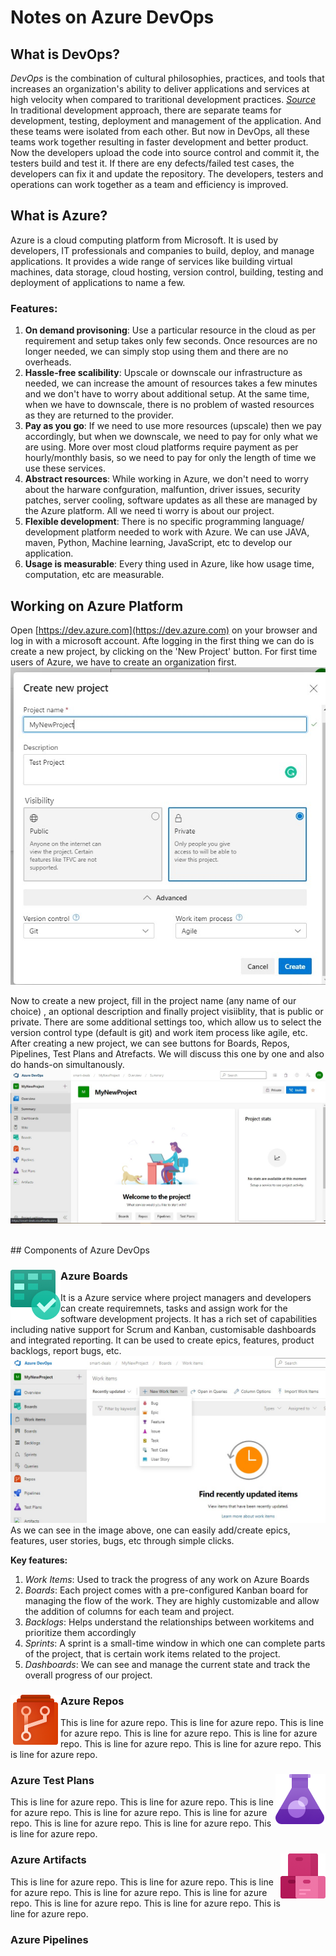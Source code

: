 # Notes on Azure DevOps

## What is DevOps?
_DevOps_ is the combination of cultural philosophies, practices, and tools that increases an organization's ability to deliver applications and services at high velocity when compared to traritional development practices. [*Source*](https://aws.amazon.com/devops/what-is-devops/)
<br>
In traditional development approach, there are separate teams for development, testing, deployment and management of the application. And these teams were isolated from each other. But now in DevOps, all these teams work together resulting in faster development and better product.
Now the developers upload the code into source control and commit it, the testers build and test it. If there are eny defects/failed test cases, the developers can fix it and update the repository. The developers, testers and operations can work together as a team and efficiency is improved. 

## What is Azure?
Azure is a cloud computing platform from Microsoft. It is used by developers, IT professionals and companies to build, deploy, and manage applications.
It provides a wide range of services like building virtual machines, data storage, cloud hosting, version control, building, testing and deployment of applications to name a few.

### Features:

 1. **On demand provisoning**: Use a particular resource in the cloud as per requirement and setup takes only few seconds. Once resources are no longer needed, we can simply stop using them and there are no overheads.
 2. **Hassle-free scalibility**: Upscale or downscale our infrastructure as needed, we can increase the amount of resources takes a few minutes and we don't have to worry about additional setup. At the same time, when we have to downscale, there is no problem of wasted resources as they are returned to the provider.
 3. **Pay as you go**: If we need to use more resources (upscale) then we pay accordingly, but when we downscale, we need to pay for only what we are using. More over most cloud platforms require payment as per hourly/monthly basis, so we need to pay for only the length of time we use these services.
 4. **Abstract resources**: While working in Azure, we don't need to worry about the harware confguration, malfuntion, driver issues, security patches, server cooling, software updates as all these are managed by the Azure platform. All we need ti worry is about our project.
 5. **Flexible development**: There is no specific programming language/ development platform needed to work with Azure. We can use JAVA, maven, Python, Machine learning, JavaScript, etc to develop our application.
 6. **Usage is measurable**: Every thing used in Azure, like how usage time, computation, etc are measurable.

## Working on Azure Platform

Open [https://dev.azure.com](https://dev.azure.com) on your browser and log in with a microsoft account. Afte logging in the first thing we can do is create a new project, by clicking on the 'New Project' button. For first time users of Azure, we have to create an organization first. 
<br>
![new project by pritesh ranjan](resources/new_project.jpg?raw=true)

Now to create a new project, fill in the project name (any name of our choice) , an optional description and finally project visiiblity, that is public or private. There are some additional settings too, which allow us to select the version control type (default is git) and work item process like agile, etc.
After creating a new project, we can see buttons for Boards, Repos, Pipelines, Test Plans and Atrefacts. We will discuss this one by one and also do hands-on simultanously.
<br>
![image by pritesh ranjan](resources/inside_project.jpg?raw=true)

<br>
## Components of Azure DevOps

### Azure Boards <img style="float: left;" src="resources/boards-icon-80.png?raw=true">
 It is a Azure service where project managers and developers can create requiremnets, tasks and assign work for the software development projects.
 It has a rich set of capabilities including native support for Scrum and Kanban, customisable dashboards and integrated reporting.
 It can be used to create epics, features, product backlogs, report bugs, etc.
![image by pritesh ranjan](resources/azure_boards.jpg?raw=true)
As we can see in the image above, one can easily add/create epics, features, user stories, bugs, etc through simple clicks.

 **Key features:**
 1. *Work Items*: Used to track the progress of any work on Azure Boards
 2. *Boards*: Each project comes with a pre-configured Kanban board for managing the flow of the work. They are highly customizable and allow the addition of columns for each team and project.
 3. *Backlogs*: Helps understand the relationships between workitems and prioritize them accordingly
 4. *Sprints*: A sprint is a small-time window in which one can complete parts of the project, that is certain work items related to the project.
 5. *Dashboards*:  We can see and manage the current state and track the overall progress of our project.
 
### <img style="float: left;" src="resources/repos-icon-80.png?raw=true"> Azure Repos
This is line for azure repo. This is line for azure repo. This is line for azure repo. This is line for azure repo. 
This is line for azure repo. This is line for azure repo. This is line for azure repo. This is line for azure repo. 

### Azure Test Plans <img align="right" src="resources/test-plans-icon-80.png?raw=true">
This is line for azure repo. This is line for azure repo. This is line for azure repo. This is line for azure repo. 
This is line for azure repo. This is line for azure repo. This is line for azure repo. This is line for azure repo. 

### <img align="right" src="resources/artifacts-icon-72.png?raw=true"> Azure Artifacts
This is line for azure repo. This is line for azure repo. This is line for azure repo. This is line for azure repo. 
This is line for azure repo. This is line for azure repo. This is line for azure repo. This is line for azure repo. 

### Azure Pipelines



